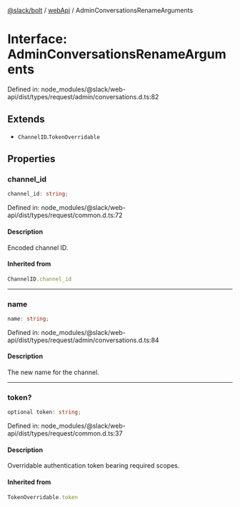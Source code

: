 [@slack/bolt](../../../../index.md) / [webApi](../index.md) / AdminConversationsRenameArguments

# Interface: AdminConversationsRenameArguments

Defined in: node\_modules/@slack/web-api/dist/types/request/admin/conversations.d.ts:82

## Extends

- `ChannelID`.`TokenOverridable`

## Properties

### channel\_id

```ts
channel_id: string;
```

Defined in: node\_modules/@slack/web-api/dist/types/request/common.d.ts:72

#### Description

Encoded channel ID.

#### Inherited from

```ts
ChannelID.channel_id
```

***

### name

```ts
name: string;
```

Defined in: node\_modules/@slack/web-api/dist/types/request/admin/conversations.d.ts:84

#### Description

The new name for the channel.

***

### token?

```ts
optional token: string;
```

Defined in: node\_modules/@slack/web-api/dist/types/request/common.d.ts:37

#### Description

Overridable authentication token bearing required scopes.

#### Inherited from

```ts
TokenOverridable.token
```
